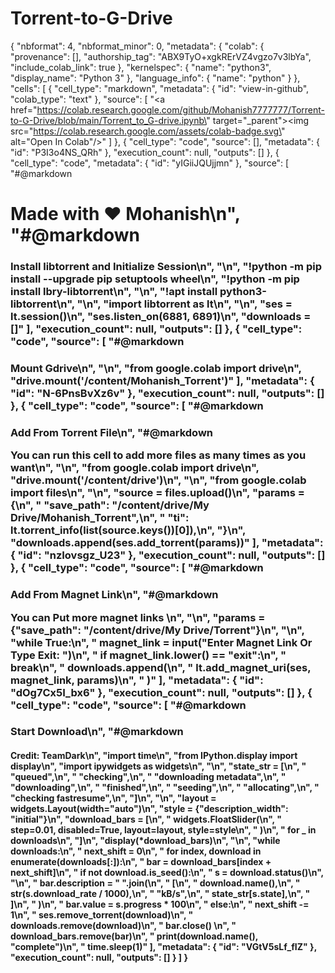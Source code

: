 # Torrent-to-G-Drive
{
  "nbformat": 4,
  "nbformat_minor": 0,
  "metadata": {
    "colab": {
      "provenance": [],
      "authorship_tag": "ABX9TyO+xgkRErVZ4vgzo7v3lbYa",
      "include_colab_link": true
    },
    "kernelspec": {
      "name": "python3",
      "display_name": "Python 3"
    },
    "language_info": {
      "name": "python"
    }
  },
  "cells": [
    {
      "cell_type": "markdown",
      "metadata": {
        "id": "view-in-github",
        "colab_type": "text"
      },
      "source": [
        "<a href=\"https://colab.research.google.com/github/Mohanish7777777/Torrent-to-G-Drive/blob/main/Torrent_to_G-drive.ipynb\" target=\"_parent\"><img src=\"https://colab.research.google.com/assets/colab-badge.svg\" alt=\"Open In Colab\"/></a>"
      ]
    },
    {
      "cell_type": "code",
      "source": [],
      "metadata": {
        "id": "P3I3o4NS_QRh"
      },
      "execution_count": null,
      "outputs": []
    },
    {
      "cell_type": "code",
      "metadata": {
        "id": "yIGiiJQUjjmn"
      },
      "source": [
        "#@markdown <h1> Made with ❤️ Mohanish\n",
        "#@markdown <h3>Install libtorrent and Initialize Session\n",
        "\n",
        "!python -m pip install --upgrade pip setuptools wheel\n",
        "!python -m pip install lbry-libtorrent\n",
        "\n",
        "!apt install python3-libtorrent\n",
        "\n",
        "import libtorrent as lt\n",
        "\n",
        "ses = lt.session()\n",
        "ses.listen_on(6881, 6891)\n",
        "downloads = []"
      ],
      "execution_count": null,
      "outputs": []
    },
    {
      "cell_type": "code",
      "source": [
        "#@markdown <h3>Mount Gdrive\n",
        "\n",
        "from google.colab import drive\n",
        "drive.mount('/content/Mohanish_Torrent')"
      ],
      "metadata": {
        "id": "N-6PnsBvXz6v"
      },
      "execution_count": null,
      "outputs": []
    },
    {
      "cell_type": "code",
      "source": [
        "#@markdown <h3>Add From Torrent File\n",
        "#@markdown <p>You can run this cell to add more files as many times as you want\n",
        "\n",
        "from google.colab import drive\n",
        "drive.mount('/content/drive')\n",
        "\n",
        "from google.colab import files\n",
        "\n",
        "source = files.upload()\n",
        "params = {\n",
        "    \"save_path\": \"/content/drive/My Drive/Mohanish_Torrent\",\n",
        "    \"ti\": lt.torrent_info(list(source.keys())[0]),\n",
        "}\n",
        "downloads.append(ses.add_torrent(params))"
      ],
      "metadata": {
        "id": "nzIovsgz_U23"
      },
      "execution_count": null,
      "outputs": []
    },
    {
      "cell_type": "code",
      "source": [
        "#@markdown <h3>Add From Magnet Link\n",
        "#@markdown <p> You can Put more magnet links \n",
        "\n",
        "params = {\"save_path\": \"/content/drive/My Drive/Torrent\"}\n",
        "\n",
        "while True:\n",
        "    magnet_link = input(\"Enter Magnet Link Or Type Exit: \")\n",
        "    if magnet_link.lower() == \"exit\":\n",
        "        break\n",
        "    downloads.append(\n",
        "        lt.add_magnet_uri(ses, magnet_link, params)\n",
        "    )"
      ],
      "metadata": {
        "id": "dOg7Cx5I_bx6"
      },
      "execution_count": null,
      "outputs": []
    },
    {
      "cell_type": "code",
      "source": [
        "#@markdown <h3>Start Download\n",
        "#@markdown <h4>Credit: TeamDark\n",
        "import time\n",
        "from IPython.display import display\n",
        "import ipywidgets as widgets\n",
        "\n",
        "state_str = [\n",
        "    \"queued\",\n",
        "    \"checking\",\n",
        "    \"downloading metadata\",\n",
        "    \"downloading\",\n",
        "    \"finished\",\n",
        "    \"seeding\",\n",
        "    \"allocating\",\n",
        "    \"checking fastresume\",\n",
        "]\n",
        "\n",
        "layout = widgets.Layout(width=\"auto\")\n",
        "style = {\"description_width\": \"initial\"}\n",
        "download_bars = [\n",
        "    widgets.FloatSlider(\n",
        "        step=0.01, disabled=True, layout=layout, style=style\n",
        "    )\n",
        "    for _ in downloads\n",
        "]\n",
        "display(*download_bars)\n",
        "\n",
        "while downloads:\n",
        "    next_shift = 0\n",
        "    for index, download in enumerate(downloads[:]):\n",
        "        bar = download_bars[index + next_shift]\n",
        "        if not download.is_seed():\n",
        "            s = download.status()\n",
        "\n",
        "            bar.description = \" \".join(\n",
        "                [\n",
        "                    download.name(),\n",
        "                    str(s.download_rate / 1000),\n",
        "                    \"kB/s\",\n",
        "                    state_str[s.state],\n",
        "                ]\n",
        "            )\n",
        "            bar.value = s.progress * 100\n",
        "        else:\n",
        "            next_shift -= 1\n",
        "            ses.remove_torrent(download)\n",
        "            downloads.remove(download)\n",
        "            bar.close() \n",
        "            download_bars.remove(bar)\n",
        "            print(download.name(), \"complete\")\n",
        "    time.sleep(1)"
      ],
      "metadata": {
        "id": "VGtV5sLf_fIZ"
      },
      "execution_count": null,
      "outputs": []
    }
  ]
}
